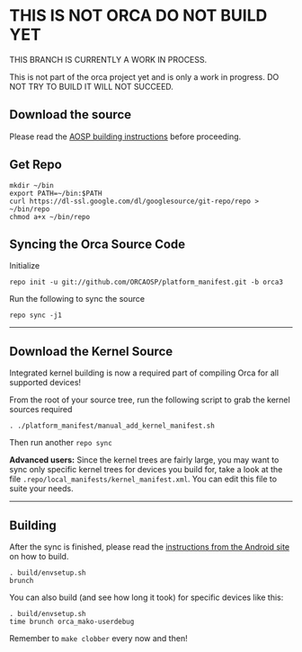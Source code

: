 THIS IS NOT ORCA DO NOT BUILD YET
==================================================================

THIS BRANCH IS CURRENTLY A WORK IN PROCESS.

This is not part of the orca project yet and is only a work in progress. DO NOT TRY TO BUILD IT WILL NOT SUCCEED.


Download the source
--------------

Please read the [AOSP building instructions](http://source.android.com/source/index.html) before proceeding.

Get Repo
--------

    mkdir ~/bin
    export PATH=~/bin:$PATH
    curl https://dl-ssl.google.com/dl/googlesource/git-repo/repo > ~/bin/repo
    chmod a+x ~/bin/repo

Syncing the Orca Source Code
---------------------------------------

Initialize

    repo init -u git://github.com/ORCAOSP/platform_manifest.git -b orca3

Run the following to sync the source

    repo sync -j1

***

Download the Kernel Source
--------------------------

Integrated kernel building is now a required part of compiling Orca for all supported devices!

From the root of your source tree, run the following script to grab the kernel sources required

    . ./platform_manifest/manual_add_kernel_manifest.sh

Then run another `repo sync`


**Advanced users:**
Since the kernel trees are fairly large, you may want to sync only specific kernel trees for devices you build for, take a look at the file `.repo/local_manifests/kernel_manifest.xml`. You can edit this file to suite your needs.


***

Building
--------

After the sync is finished, please read the [instructions from the Android site](http://source.android.com/source/building.html) on how to build.

    . build/envsetup.sh
    brunch


You can also build (and see how long it took) for specific devices like this:

    . build/envsetup.sh
    time brunch orca_mako-userdebug

Remember to `make clobber` every now and then!
